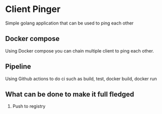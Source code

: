 # Client Pinger

Simple golang application that can be used to ping each other

## Docker compose
Using Docker compose you can chain multiple client to ping each other.

## Pipeline
Using Github actions to do ci such as build, test, docker build, docker run

## What can be done to make it full fledged
1. Push to registry